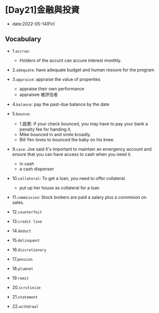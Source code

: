 # [Day21]金融與投資

* date:2022-05-14(Fir)

## Vocabulary

* 1.`accrue`: 
    * Holders of the accunt can accure interest monthly.

* 2.`adequate`: have adequate budget and human resoure for the program

* 3.`appraise`: appraise the value of properties
    * appraise their own performance
    * appraisee 被評估者

* 4.`balance`: pay the past-due balance by the date

* 5.`bounce`: 
    * 1.跳票: If your check bounced, you may have to pay your bank a penalty fee for handing it.
    * Mike bounced in and smile broadly.
    * Bill Yen loves to bounced the baby on his knee.

* 9.`case`: Joe said it's important to maintain an emergency account and ensure that you can have access to cash when you need it.
    * in cash
    * a cash dispenser

* 10.`collateral`:  To get a loan, you need to offer collateral.
    * put up her house as collateral for a loan

* 11.`commission`: Stock brokers are paid a salary plus a commision on sales.

* 12.`counterfeit`
* 13.`credit line`
* 14.`deduct`
* 15.`delinquent`
* 16.`discretionary`
* 17.`pension`
* 18.`plumnet`
* 19.`remit`
* 20.`scrutinize`
* 21.`statement`
* 22.`withdrawl`

